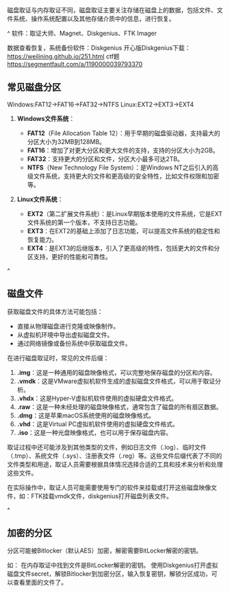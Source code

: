 磁盘取证与内存取证不同，磁盘取证主要关注存储在磁盘上的数据，包括文件、文件系统、操作系统配置以及其他存储介质中的信息，进行恢复。

^
软件：取证大师、Magnet、Diskgenius、FTK Imager

数据查看恢复，系统备份软件：Diskgenius 
开心版Diskgenius下载：<https://weilining.github.io/251.html>
ctf题<https://segmentfault.com/a/1190000039793370>


## **常见磁盘分区**
Windows:FAT12->FAT16->FAT32->NTFS
Linux:EXT2->EXT3->EXT4


1. **Windows文件系统**：

   * **FAT12**（File Allocation Table 12）：用于早期的磁盘驱动器，支持最大的分区大小为32MB到128MB。
   * **FAT16**：增加了对更大分区和更大文件的支持，支持的分区大小为2GB。
   * **FAT32**：支持更大的分区和文件，分区大小最多可达2TB。
   * **NTFS**（New Technology File System）：是Windows NT之后引入的高级文件系统，支持更大的文件和更高级的安全特性，比如文件权限和加密等。

2. **Linux文件系统**：

   * **EXT2**（第二扩展文件系统）：是Linux早期版本使用的文件系统，它是EXT文件系统的第一个版本，不支持日志功能。
   * **EXT3**：在EXT2的基础上添加了日志功能，可以提高文件系统的稳定性和恢复能力。
   * **EXT4**：是EXT3的后继版本，引入了更高级的特性，包括更大的文件和分区支持，更好的性能和可靠性。

^

## **磁盘文件**
获取磁盘文件的具体方法可能包括：
* 直接从物理磁盘进行克隆或映像制作。
* 从虚拟机环境中导出虚拟磁盘文件。
* 通过网络镜像或备份系统中获取磁盘文件。

在进行磁盘取证时，常见的文件后缀：
1. **.img**：这是一种通用的磁盘映像格式，可以完整地保存磁盘的分区和内容。
2. **.vmdk**：这是VMware虚拟机软件生成的虚拟磁盘文件格式，可以用于取证分析。
3. **.vhdx**：这是Hyper-V虚拟机软件使用的虚拟硬盘文件格式。
4. **.raw**：这是一种未经处理的磁盘映像格式，通常包含了磁盘的所有扇区数据。
5. **.dmg**：这是苹果macOS系统使用的磁盘映像格式。
6. **.vhd**：这是Virtual PC虚拟机软件使用的虚拟硬盘文件格式。
7. **.iso**：这是一种光盘映像格式，也可以用于保存磁盘内容。

取证过程中还可能涉及到其他类型的文件，例如日志文件（.log）、临时文件（.tmp）、系统文件（.sys）、注册表文件（.reg）等。这些文件后缀代表了不同的文件类型和用途，取证人员需要根据具体情况选择合适的工具和技术来分析和处理这些文件。

在实际操作中，取证人员可能需要使用专门的软件来挂载或打开这些磁盘映像文件，如：FTK挂载vmdk⽂件，diskgenius打开磁盘列表文件。


^
## **加密的分区**
分区可能被Bitlocker（默认AES）加密，解密需要BitLocker解密的密钥。

如：
在内存取证中找到文件是BitLocker解密的密钥。
使用Diskgenius打开虚拟磁盘文件secret，解锁Bitlocker到加密分区，输⼊恢复密钥，解锁分区成功，可以查看里面的文件了。





